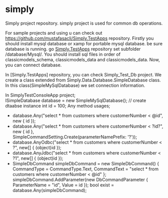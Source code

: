 # simply
Simply project repository. simply project is used for common db operations.

For sample projects and using u can check out https://github.com/mustafasacli/Simply.TestApps repository.
Firstly you should install mysql database or xamp for portable mysql database. be sure database is running.
go [Simply.TestApps](https://github.com/mustafasacli/Simply.TestApps) repository set subfolder /database/Mysql/.
You should install sql files in order of classicmodels_schema, classicmodels_data and classicmodels_data.
Now, you can connect database. 

In [Simply.TestApps] repository, you can check Simply_Test_Db project. We create a class extended from Simply.Data.Database.SimpleDatabase class.
In this class(SimpleMySqlDatabase) we set connection information.

In SimplyTestConsoleApp project; <br/>
ISimpleDatabase database = new SimpleMySqlDatabase(); // create dtaabse instance
int id = 100;
Any method usages;
- database.Any("select * from customers where customerNumber < @id", new { id });
- database.Any("select * from customers where customerNumber < ?id?", new { id }, <br/>
SimpleCommandSetting.Create(parameterNamePrefix: '?'));
- database.AnyOdbc("select * from customers where customerNumber < ?", new[] { (object)id });
- database.AnyJdbc("select * from customers where customerNumber < ?1", new[] { (object)id });
- SimpleDbCommand simpleDbCommand = new SimpleDbCommand()
            {
                CommandType = CommandType.Text,
                CommandText = "select * from customers where customerNumber < @id"
            };
            simpleDbCommand.AddParameter(new DbCommandParameter { ParameterName = "id", Value = id });
           bool exist = database.Any(simpleDbCommand);
